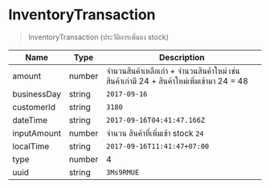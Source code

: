 # InventoryTransaction
>InventoryTransaction (ประวัติการเพิ่มลง stock)

| Name | Type | Description
| ----|----|-----------  
amount | number | จำนวนสินค้าเหลือเก่า + จำนวนสินค้าใหม่ เช่น สินค้าเก่ามี 24 + สินค้าใหม่เพิ่มเข้ามา 24 = 48 
businessDay | string |   `2017-09-16`
customerId | string |   `3180`
dateTime | string |   `2017-09-16T04:41:47.166Z`
inputAmount | number |จำนวน สินค้าที่เพิ่มเข้า stock    `24`
localTime | string |   `2017-09-16T11:41:47+07:00`
type | number |   4
uuid | string | `3Ms9RMUE`
